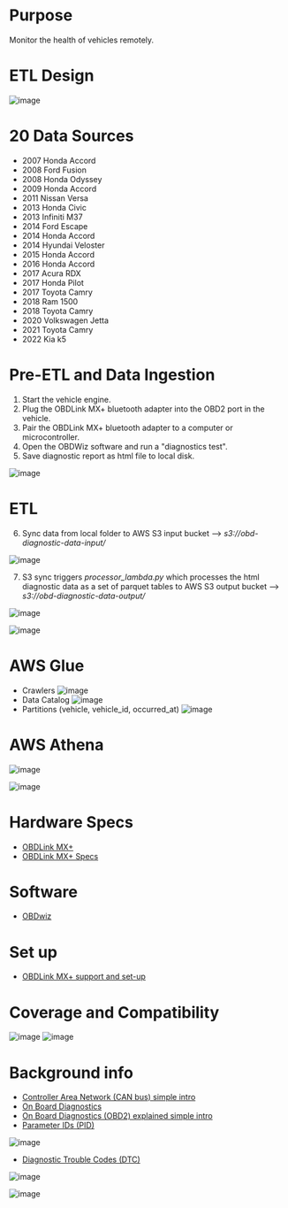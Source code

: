 # Purpose
Monitor the health of vehicles remotely. 
 
# ETL Design 
![image](https://user-images.githubusercontent.com/76083769/155837691-7faa2c4e-601f-4ecf-8813-8ac03b1c547c.png)

# 20 Data Sources 
 - 2007 Honda Accord
 - 2008 Ford Fusion
 - 2008 Honda Odyssey
 - 2009 Honda Accord
 - 2011 Nissan Versa
 - 2013 Honda Civic  
 - 2013 Infiniti M37
 - 2014 Ford Escape
 - 2014 Honda Accord
 - 2014 Hyundai Veloster
 - 2015 Honda Accord
 - 2016 Honda Accord 
 - 2017 Acura RDX
 - 2017 Honda Pilot
 - 2017 Toyota Camry
 - 2018 Ram 1500 
 - 2018 Toyota Camry
 - 2020 Volkswagen Jetta
 - 2021 Toyota Camry 
 - 2022 Kia k5

# Pre-ETL and Data Ingestion
 1. Start the vehicle engine.
 2. Plug the OBDLink MX+ bluetooth adapter into the OBD2 port in the vehicle.
 3. Pair the OBDLink MX+ bluetooth adapter to a computer or microcontroller.
 4. Open the OBDWiz software and run a "diagnostics test".
 5. Save diagnostic report as html file to local disk. 

![image](https://user-images.githubusercontent.com/76083769/172029657-674175e6-71f9-4141-93c9-cd5f1af4e1f1.png)

# ETL
 6. Sync data from local folder to AWS S3 input bucket --> _s3://obd-diagnostic-data-input/_

![image](https://user-images.githubusercontent.com/76083769/172030227-5ae66a3c-fe6a-4b73-a09f-9862237db6a0.png)

7. S3 sync triggers _processor_lambda.py_ which processes the html diagnostic data as a set of parquet tables to AWS S3 output bucket --> _s3://obd-diagnostic-data-output/_

![image](https://user-images.githubusercontent.com/76083769/156135451-898681c2-7d5b-4ec0-bcfb-fea39c98788e.png)

![image](https://user-images.githubusercontent.com/76083769/156138229-ffab6cea-b570-48e9-af69-db259a2b1ee9.png)

# AWS Glue
- Crawlers 
![image](https://user-images.githubusercontent.com/76083769/156142316-2d5606c6-6ba2-4ebf-98f2-86ed212d0662.png)
- Data Catalog
![image](https://user-images.githubusercontent.com/76083769/156147871-5fa2286d-e01e-42ab-9663-9c3eeabf8ef9.png)
- Partitions (vehicle, vehicle_id, occurred_at)
![image](https://user-images.githubusercontent.com/76083769/156148405-8faf6b12-a960-4dfa-ac69-19b4445653e5.png)


# AWS Athena 
![image](https://user-images.githubusercontent.com/76083769/156147708-b84db3e8-a594-4e91-a05a-4788b86fe691.png) 

![image](https://user-images.githubusercontent.com/76083769/161365656-241103b6-119d-4db8-8f40-c0568a65d38a.png)

 # Hardware Specs 
 - [OBDLink MX+](https://www.obdlink.com/products/obdlink-mxp/)
 - [OBDLink MX+ Specs](https://www.obdlink.com/wp-content/uploads/2019/01/app_support.pdf)

# Software
 - [OBDwiz](https://www.obdlink.com/software/)

# Set up
- [OBDLink MX+ support and set-up](https://www.obdlink.com/support/mxp/#win-mxp)

# Coverage and Compatibility

![image](https://user-images.githubusercontent.com/76083769/156130747-bf3cd1b7-522d-4fae-8f23-c6438ef4499a.png)
![image](https://user-images.githubusercontent.com/76083769/156130873-99054a4e-0a36-4987-89e1-91f0a335f635.png)


# Background info
- [Controller Area Network (CAN bus) simple intro](https://www.csselectronics.com/pages/can-bus-simple-intro-tutorial)
- [On Board Diagnostics](https://en.wikipedia.org/wiki/On-board_diagnostics)
- [On Board Diagnostics (OBD2) explained simple intro](https://www.csselectronics.com/pages/obd2-explained-simple-intro)
- [Parameter IDs (PID)](https://en.wikipedia.org/wiki/OBD-II_PIDs)

![image](https://user-images.githubusercontent.com/76083769/149011965-7d9670ee-1549-4838-8745-8b0c0b6768de.png)

- [Diagnostic Trouble Codes (DTC)](https://www.dmv.de.gov/VehicleServices/inspections/pdfs/dtc_list.pdf)

![image](https://user-images.githubusercontent.com/76083769/148725136-97df9337-a5a8-4445-9896-a6a814261287.png)

![image](https://user-images.githubusercontent.com/76083769/149032586-7ebc24ec-5ea5-4d52-b9a6-f0d393a6c68f.png)

